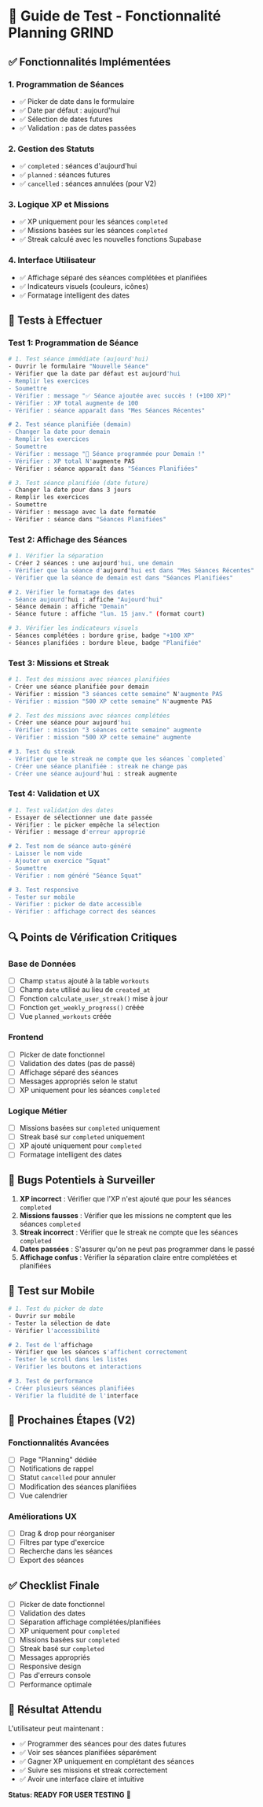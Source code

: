 # 📅 Guide de Test - Fonctionnalité Planning GRIND

## ✅ Fonctionnalités Implémentées

### 1. **Programmation de Séances**
- ✅ Picker de date dans le formulaire
- ✅ Date par défaut : aujourd'hui
- ✅ Sélection de dates futures
- ✅ Validation : pas de dates passées

### 2. **Gestion des Statuts**
- ✅ `completed` : séances d'aujourd'hui
- ✅ `planned` : séances futures
- ✅ `cancelled` : séances annulées (pour V2)

### 3. **Logique XP et Missions**
- ✅ XP uniquement pour les séances `completed`
- ✅ Missions basées sur les séances `completed`
- ✅ Streak calculé avec les nouvelles fonctions Supabase

### 4. **Interface Utilisateur**
- ✅ Affichage séparé des séances complétées et planifiées
- ✅ Indicateurs visuels (couleurs, icônes)
- ✅ Formatage intelligent des dates

## 🧪 Tests à Effectuer

### Test 1: Programmation de Séance
```bash
# 1. Test séance immédiate (aujourd'hui)
- Ouvrir le formulaire "Nouvelle Séance"
- Vérifier que la date par défaut est aujourd'hui
- Remplir les exercices
- Soumettre
- Vérifier : message "✅ Séance ajoutée avec succès ! (+100 XP)"
- Vérifier : XP total augmente de 100
- Vérifier : séance apparaît dans "Mes Séances Récentes"

# 2. Test séance planifiée (demain)
- Changer la date pour demain
- Remplir les exercices
- Soumettre
- Vérifier : message "📅 Séance programmée pour Demain !"
- Vérifier : XP total N'augmente PAS
- Vérifier : séance apparaît dans "Séances Planifiées"

# 3. Test séance planifiée (date future)
- Changer la date pour dans 3 jours
- Remplir les exercices
- Soumettre
- Vérifier : message avec la date formatée
- Vérifier : séance dans "Séances Planifiées"
```

### Test 2: Affichage des Séances
```bash
# 1. Vérifier la séparation
- Créer 2 séances : une aujourd'hui, une demain
- Vérifier que la séance d'aujourd'hui est dans "Mes Séances Récentes"
- Vérifier que la séance de demain est dans "Séances Planifiées"

# 2. Vérifier le formatage des dates
- Séance aujourd'hui : affiche "Aujourd'hui"
- Séance demain : affiche "Demain"
- Séance future : affiche "lun. 15 janv." (format court)

# 3. Vérifier les indicateurs visuels
- Séances complétées : bordure grise, badge "+100 XP"
- Séances planifiées : bordure bleue, badge "Planifiée"
```

### Test 3: Missions et Streak
```bash
# 1. Test des missions avec séances planifiées
- Créer une séance planifiée pour demain
- Vérifier : mission "3 séances cette semaine" N'augmente PAS
- Vérifier : mission "500 XP cette semaine" N'augmente PAS

# 2. Test des missions avec séances complétées
- Créer une séance pour aujourd'hui
- Vérifier : mission "3 séances cette semaine" augmente
- Vérifier : mission "500 XP cette semaine" augmente

# 3. Test du streak
- Vérifier que le streak ne compte que les séances `completed`
- Créer une séance planifiée : streak ne change pas
- Créer une séance aujourd'hui : streak augmente
```

### Test 4: Validation et UX
```bash
# 1. Test validation des dates
- Essayer de sélectionner une date passée
- Vérifier : le picker empêche la sélection
- Vérifier : message d'erreur approprié

# 2. Test nom de séance auto-généré
- Laisser le nom vide
- Ajouter un exercice "Squat"
- Soumettre
- Vérifier : nom généré "Séance Squat"

# 3. Test responsive
- Tester sur mobile
- Vérifier : picker de date accessible
- Vérifier : affichage correct des séances
```

## 🔍 Points de Vérification Critiques

### Base de Données
- [ ] Champ `status` ajouté à la table `workouts`
- [ ] Champ `date` utilisé au lieu de `created_at`
- [ ] Fonction `calculate_user_streak()` mise à jour
- [ ] Fonction `get_weekly_progress()` créée
- [ ] Vue `planned_workouts` créée

### Frontend
- [ ] Picker de date fonctionnel
- [ ] Validation des dates (pas de passé)
- [ ] Affichage séparé des séances
- [ ] Messages appropriés selon le statut
- [ ] XP uniquement pour les séances `completed`

### Logique Métier
- [ ] Missions basées sur `completed` uniquement
- [ ] Streak basé sur `completed` uniquement
- [ ] XP ajouté uniquement pour `completed`
- [ ] Formatage intelligent des dates

## 🐛 Bugs Potentiels à Surveiller

1. **XP incorrect** : Vérifier que l'XP n'est ajouté que pour les séances `completed`
2. **Missions fausses** : Vérifier que les missions ne comptent que les séances `completed`
3. **Streak incorrect** : Vérifier que le streak ne compte que les séances `completed`
4. **Dates passées** : S'assurer qu'on ne peut pas programmer dans le passé
5. **Affichage confus** : Vérifier la séparation claire entre complétées et planifiées

## 📱 Test sur Mobile

```bash
# 1. Test du picker de date
- Ouvrir sur mobile
- Tester la sélection de date
- Vérifier l'accessibilité

# 2. Test de l'affichage
- Vérifier que les séances s'affichent correctement
- Tester le scroll dans les listes
- Vérifier les boutons et interactions

# 3. Test de performance
- Créer plusieurs séances planifiées
- Vérifier la fluidité de l'interface
```

## 🚀 Prochaines Étapes (V2)

### Fonctionnalités Avancées
- [ ] Page "Planning" dédiée
- [ ] Notifications de rappel
- [ ] Statut `cancelled` pour annuler
- [ ] Modification des séances planifiées
- [ ] Vue calendrier

### Améliorations UX
- [ ] Drag & drop pour réorganiser
- [ ] Filtres par type d'exercice
- [ ] Recherche dans les séances
- [ ] Export des séances

## ✅ Checklist Finale

- [ ] Picker de date fonctionnel
- [ ] Validation des dates
- [ ] Séparation affichage complétées/planifiées
- [ ] XP uniquement pour `completed`
- [ ] Missions basées sur `completed`
- [ ] Streak basé sur `completed`
- [ ] Messages appropriés
- [ ] Responsive design
- [ ] Pas d'erreurs console
- [ ] Performance optimale

## 🎯 Résultat Attendu

L'utilisateur peut maintenant :
- ✅ Programmer des séances pour des dates futures
- ✅ Voir ses séances planifiées séparément
- ✅ Gagner XP uniquement en complétant des séances
- ✅ Suivre ses missions et streak correctement
- ✅ Avoir une interface claire et intuitive

**Status: READY FOR USER TESTING** 🚀 
